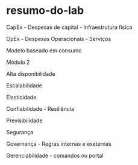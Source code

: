 # resumo-do-lab

CapEx - Despesas de capital - Infraestrutura física

OpEx - Despesas Operacionais - Serviços

Modelo baseado em consumo

Módulo 2

Alta disponibilidade

Escalabilidade

Elasticidade

Confiabilidade - Resiliência

Previsibilidade

Segurança

Governança - Regras internas e exeternas

Gerenciabilidade - comandos ou portal
